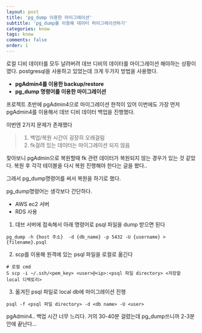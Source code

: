 ```yaml
---
layout: post
title: 'pg_dump 이용한 마이그레이션'
subtitle: 'pg_dump를 이용해 데이터 마이그레이션하기'
categories: know
tags: know
comments: false
order: 1
---
```


로컬 디비 데이터를 모두 날려버려 데브 디비의 데이터를 마이그레이션 해야하는 상황이였다. postgresql을 사용하고 있었는데 크게 두가지 방법을 사용했다.      

- __pgAdmin4를 이용한 backup/restore__   
- __pg_dump 명령어를 이용한 마이그레이션__


프로젝트 초반에 pgAdmin4으로 마이그레이션 한적이 있어 이번에도 가장 먼저 pgAdmin4를 이용해서 데브 디비 데이터 백업을 진행했다.   

이번엔 2가지 문제가 존재했다
> 1. 백업/복원 시간이 굉장히 오래걸림
> 2. fk걸려 있는 데이터는 마이그레이션 되지 않음    



찾아보니 pgAdmin으로 복원할때 fk 관련 데이터가 복원되지 않는 경우가 있는 것 같았다. 복원 후 각각 테이블을 다시 복원 진행해야 한다는 글을 봤다.. 

그래서 pg_dump명령어를 써서 복원을 하기로 했다.   

pg_dump명령어는 생각보다 간단하다.  

- AWS ec2 서버
- RDS 사용

1. 데브 서버에 접속해서 아래 명령어로 psql 파일을 dump 받으면 된다
```shell
pg_dump -h {host 주소}  -d {db_name} -p 5432 -U {username} > {filename}.psql
```   


2. scp를 이용해 원격에 있는 psql 파일을 로컬로 옮긴다
```shell
# 로컬 cmd
S scp -i ~/.ssh/<pem_key> <user>@<ip>:<psql 파일 directory> <저장할 local 디렉토리>
```

3. 옮겨진 psql 파일로 local db에 마이그레이션 진행
```shell
psql -f <psql 파일 directory> -d <db name> -U <user>
```

pgAdmin4.. 백업 시간 너무 느리다. 거의 30-40분 걸렸는데 pg_dump쓰니까 2-3분 안에 끝난다...
